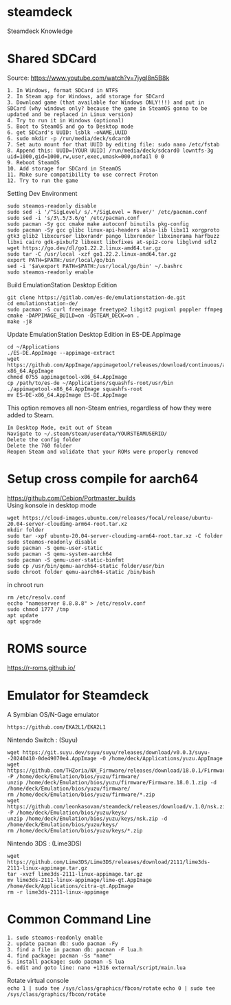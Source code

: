 # steamdeck
Steamdeck Knowledge

# Shared SDCard
Source: https://www.youtube.com/watch?v=7jyqI8n5B8k  
```
1. In Windows, format SDCard in NTFS
2. In Steam app for Windows, add storage for SDCard
3. Download game (that available for Windows ONLY!!!) and put in SDCard (why windows only? because the game in SteamOS gonna to be updated and be replaced in Linux version)
4. Try to run it in Windows (optional)
5. Boot to SteamOS and go to Desktop mode
6. get SDCard's UUID: lsblk -oNAME,UUID
6. sudo mkdir -p /run/media/deck/sdcard0
7. Set auto mount for that UUID by editing file: sudo nano /etc/fstab
8. Append this: UUID=[YOUR UUID] /run/media/deck/sdcard0 lowntfs-3g uid=1000,gid=1000,rw,user,exec,umask=000,nofail 0 0
9. Reboot SteamOS
10. Add storage for SDCard in SteamOS
11. Make sure compatibility to use correct Proton
12. Try to run the game
```

Setting Dev Environment
```
sudo steamos-readonly disable
sudo sed -i '/^SigLevel/ s/.*/SigLevel = Never/' /etc/pacman.conf
sudo sed -i 's/3\.5/3.6/g' /etc/pacman.conf
sudo pacman -Sy gcc cmake make autoconf binutils pkg-config
sudo pacman -Sy gcc glibc linux-api-headers alsa-lib libx11 xorgproto gtk3 glib2 libxcursor libxrandr pango libxrender libxinerama harfbuzz libxi cairo gdk-pixbuf2 libxext libxfixes at-spi2-core libglvnd sdl2
wget https://go.dev/dl/go1.22.2.linux-amd64.tar.gz
sudo tar -C /usr/local -xzf go1.22.2.linux-amd64.tar.gz
export PATH=$PATH:/usr/local/go/bin
sed -i '$a\export PATH=$PATH:/usr/local/go/bin' ~/.bashrc
sudo steamos-readonly enable
```

Build EmulationStation Desktop Edition  
```
git clone https://gitlab.com/es-de/emulationstation-de.git
cd emulationstation-de/
sudo pacman -S curl freeimage freetype2 libgit2 pugixml poppler ffmpeg
cmake -DAPPIMAGE_BUILD=on -DSTEAM_DECK=on .
make -j8
```

Update EmulationStation Desktop Edition in ES-DE.AppImage
```
cd ~/Applications
./ES-DE.AppImage --appimage-extract
wget https://github.com/AppImage/appimagetool/releases/download/continuous/appimagetool-x86_64.AppImage
chmod 0755 appimagetool-x86_64.AppImage
cp /path/to/es-de ~/Applications/squashfs-root/usr/bin
./appimagetool-x86_64.AppImage squashfs-root
mv ES-DE-x86_64.AppImage ES-DE.AppImage 
```

This option removes all non-Steam entries, regardless of how they were added to Steam.  
```
In Desktop Mode, exit out of Steam
Navigate to ~/.steam/steam/userdata/YOURSTEAMUSERID/
Delete the config folder
Delete the 760 folder
Reopen Steam and validate that your ROMs were properly removed
```

# Setup cross compile for aarch64
https://github.com/Cebion/Portmaster_builds  
Using konsole in desktop mode  
```
wget https://cloud-images.ubuntu.com/releases/focal/release/ubuntu-20.04-server-cloudimg-arm64-root.tar.xz
mkdir folder
sudo tar -xpf ubuntu-20.04-server-cloudimg-arm64-root.tar.xz -C folder
sudo steamos-readonly disable
sudo pacman -S qemu-user-static
sudo pacman -S qemu-system-aarch64
sudo pacman -S qemu-user-static-binfmt
sudo cp /usr/bin/qemu-aarch64-static folder/usr/bin
sudo chroot folder qemu-aarch64-static /bin/bash
```
in chroot run
```
rm /etc/resolv.conf
eccho "nameserver 8.8.8.8" > /etc/resolv.conf
sudo chmod 1777 /tmp
apt update
apt upgrade
```

# ROMS source
https://r-roms.github.io/  

# Emulator for Steamdeck
A Symbian OS/N-Gage emulator
```
https://github.com/EKA2L1/EKA2L1
```

Nintendo Switch : (Suyu)  
```
wget https://git.suyu.dev/suyu/suyu/releases/download/v0.0.3/suyu--20240410-0de49070e4.AppImage -O /home/deck/Applications/yuzu.AppImage
wget https://github.com/THZoria/NX_Firmware/releases/download/18.0.1/Firmware.18.0.1.zip -P /home/deck/Emulation/bios/yuzu/firmware/
unzip /home/deck/Emulation/bios/yuzu/firmware/Firmware.18.0.1.zip -d /home/deck/Emulation/bios/yuzu/firmware/
rm /home/deck/Emulation/bios/yuzu/firmware/*.zip
wget https://github.com/leonkasovan/steamdeck/releases/download/v.1.0/nsk.zip -P /home/deck/Emulation/bios/yuzu/keys/
unzip /home/deck/Emulation/bios/yuzu/keys/nsk.zip -d /home/deck/Emulation/bios/yuzu/keys/
rm /home/deck/Emulation/bios/yuzu/keys/*.zip
```

Nintendo 3DS : (Lime3DS)  
```
wget https://github.com/Lime3DS/Lime3DS/releases/download/2111/lime3ds-2111-linux-appimage.tar.gz
tar -xvzf lime3ds-2111-linux-appimage.tar.gz
mv lime3ds-2111-linux-appimage/lime-qt.AppImage /home/deck/Applications/citra-qt.AppImage
rm -r lime3ds-2111-linux-appimage
```

# Common Command Line
```
1. sudo steamos-readonly enable
2. update pacman db: sudo pacman -Fy 
3. find a file in pacman db: pacman -F lua.h
4. find package: pacman -Ss "name"
5. install package: sudo pacman -S lua
6. edit and goto line: nano +1316 external/script/main.lua
```

Rotate virtual console  
`echo 1 | sudo tee /sys/class/graphics/fbcon/rotate`
`echo 0 | sudo tee /sys/class/graphics/fbcon/rotate`
